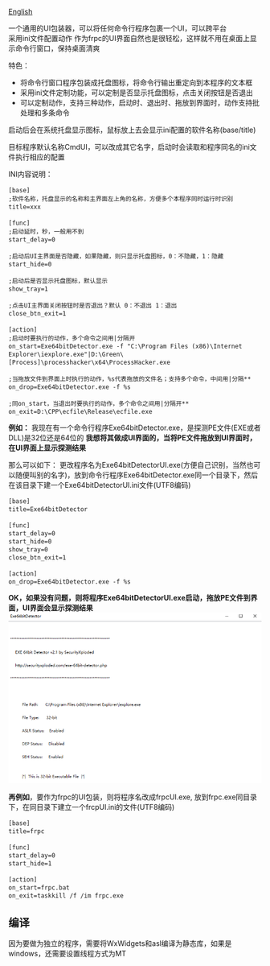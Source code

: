 [English](README-ENG.md)

一个通用的UI包装器，可以将任何命令行程序包裹一个UI，可以跨平台  
采用ini文件配置动作
作为frpc的UI界面自然也是很轻松，这样就不用在桌面上显示命令行窗口，保持桌面清爽  

特色：  
- 将命令行窗口程序包装成托盘图标，将命令行输出重定向到本程序的文本框  
- 采用ini文件定制功能，可以定制是否显示托盘图标，点击关闭按钮是否退出  
- 可以定制动作，支持三种动作，启动时、退出时、拖放到界面时，动作支持批处理和多条命令 

启动后会在系统托盘显示图标，鼠标放上去会显示ini配置的软件名称(base/title)

目标程序默认名称CmdUI，可以改成其它名字，启动时会读取和程序同名的ini文件执行相应的配置

INI内容说明：

```
[base]
;软件名称，托盘显示的名称和主界面左上角的名称，方便多个本程序同时运行时识别
title=xxx

[func]
;启动延时，秒，一般用不到
start_delay=0

;启动后UI主界面是否隐藏，如果隐藏，则只显示托盘图标，0：不隐藏，1：隐藏 
start_hide=0

;启动后是否显示托盘图标，默认显示
show_tray=1

;点击UI主界面关闭按钮时是否退出？默认 0：不退出 1：退出
close_btn_exit=1

[action]
;启动时要执行的动作，多个命令之间用|分隔开
on_start=Exe64bitDetector.exe -f "C:\Program Files (x86)\Internet Explorer\iexplore.exe"|D:\Green\[Process]\processhacker\x64\ProcessHacker.exe

;当拖放文件到界面上时执行的动作，%s代表拖放的文件名；支持多个命令，中间用|分隔**
on_drop=Exe64bitDetector.exe -f %s

;同on_start，当退出时要执行的动作，多个命令之间用|分隔开**
on_exit=D:\CPP\ecfile\Release\ecfile.exe
```


**例如：**
我现在有一个命令行程序Exe64bitDetector.exe，是探测PE文件(EXE或者DLL)是32位还是64位的
**我想将其做成UI界面的，当将PE文件拖放到UI界面时，在UI界面上显示探测结果**

那么可以如下：
更改程序名为Exe64bitDetectorUI.exe(方便自己识别，当然也可以随便叫别的名字)，放到命令行程序Exe64bitDetector.exe同一个目录下，然后在该目录下建一个Exe64bitDetectorUI.ini文件(UTF8编码)  
  

```
[base]  
title=Exe64bitDetector  

[func]  
start_delay=0  
start_hide=0  
show_tray=0 
close_btn_exit=1  

[action]  
on_drop=Exe64bitDetector.exe -f %s  
```


**OK，如果没有问题，则将程序Exe64bitDetectorUI.exe启动，拖放PE文件到界面，UI界面会显示探测结果**  
![image.png](https://raw.githubusercontent.com/startl/BatchUrlGenerator/master/BlogImg20230921155159.png)


**再例如**，要作为frpc的UI包装，则将程序名改成frpcUI.exe, 放到frpc.exe同目录下，在同目录下建立一个frcpUI.ini的文件(UTF8编码)  


```
[base]  
title=frpc  

[func]  
start_delay=0  
start_hide=1  

[action]  
on_start=frpc.bat  
on_exit=taskkill /f /im frpc.exe  
```


## 编译
因为要做为独立的程序，需要将WxWidgets和asl编译为静态库，如果是windows，还需要设置线程方式为MT
